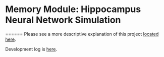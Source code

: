 # Memory Module: Hippocampus Neural Network Simulation
======
Please see a more descriptive explanation of this project [located here](http://nbviewer.ipython.org/github/nmsutton/MemoryModule/blob/master/memory_module.ipynb).

Development log is [here](http://nbviewer.ipython.org/github/nmsutton/MemoryModule/blob/master/dev_log.ipynb).
